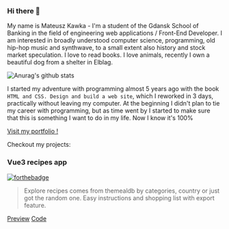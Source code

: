 ### Hi there 👋

My name is Mateusz Kawka - I'm a student of the Gdansk School of Banking
in the field of engineering web applications / Front-End Developer. I am
interested in broadly understood computer science, programming, old
hip-hop music and synthwave, to a small extent also history and stock
market speculation. I love to read books. I love animals, recently I own
a beautiful dog from a shelter in Elblag.

![Anurag's github stats](https://github-readme-stats.vercel.app/api?username=MateuszKawka&show_icons=true&count_private=true&theme=synthwave)

I started my adventure with programming almost 5 years ago with the book
`HTML and CSS. Design and build a web site`, which I reworked in 3 days,
practically without leaving my computer. At the beginning I didn't plan
to tie my career with programming, but as time went by I started to make
sure that this is something I want to do in my life. Now I know it's
100%

[Visit my portfolio !](https://www.mateusznafroncie.pl/)
<!--
**MateuszKawka/MateuszKawka** is a ✨ _special_ ✨ repository because its `README.md` (this file) appears on your GitHub profile.

Here are some ideas to get you started:

- 🔭 I’m currently working on ...
- 🌱 I’m currently learning ...
- 👯 I’m looking to collaborate on ...
- 🤔 I’m looking for help with ...
- 💬 Ask me about ...
- 📫 How to reach me: ...
- 😄 Pronouns: ...
- ⚡ Fun fact: ...
-->

Checkout my projects:

### Vue3 recipes app

[![forthebadge](https://forthebadge.com/images/badges/made-with-vue.svg)](https://forthebadge.com)

> Explore recipes comes from themealdb by categories, country or just got the random one. Easy instructions and shopping list with export feature.
  
[Preview](https://www.google.com) [Code](https://www.google.com)
